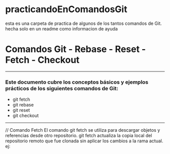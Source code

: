 # practicandoEnComandosGit
esta es una carpeta de practica de algunos de los tantos comandos de Git. hecha solo en un readme como informacion de ayuda

# Comandos Git - Rebase - Reset - Fetch - Checkout
----------------------------------------------------------------------------------
### Este documento cubre los conceptos básicos y ejemplos prácticos de los siguientes comandos de Git:

* git fetch
* git rebase
* git reset
* git checkout
----------------------------------------------------------------------------------
// Comando Fetch
El comando git fetch se utiliza para descargar objetos y referencias desde otro repositorio.
git fetch actualiza la copia local del repositorio remoto que fue clonada sin aplicar los cambios a la rama actual.
ej:
